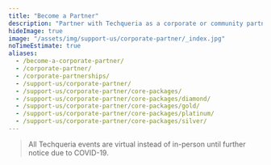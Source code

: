 ```yaml
---
title: "Become a Partner"
description: "Partner with Techqueria as a corporate or community partner."
hideImage: true
image: "/assets/img/support-us/corporate-partner/_index.jpg"
noTimeEstimate: true
aliases:
  - /become-a-corporate-partner/
  - /corporate-partner/
  - /corporate-partnerships/
  - /support-us/corporate-partner/
  - /support-us/corporate-partner/core-packages/
  - /support-us/corporate-partner/core-packages/diamond/
  - /support-us/corporate-partner/core-packages/gold/
  - /support-us/corporate-partner/core-packages/platinum/
  - /support-us/corporate-partner/core-packages/silver/
---
```


> All Techqueria events are virtual instead of in-person until further notice due to COVID-19.
